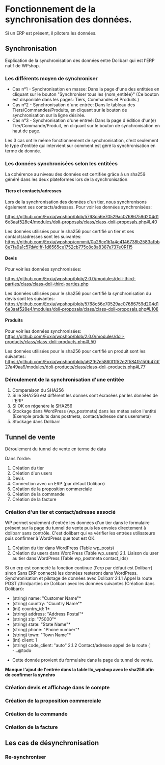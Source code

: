 # Fonctionnement de la synchronisation des données.

Si un ERP est présent, il pilotera les données.

## Synchronisation

Explication de la synchronisation des données entre Dolibarr qui est l'ERP natif de WPshop.

### Les différents moyen de synchroniser

- Cas n°1 - Synchronisation en masse: Dans la page d'une des entitées en cliquant sur le bouton "Synchroniser tous les {nom_entitée}" (Ce bouton est disponible dans les pages: Tiers, Commandes et Produits.)
- Cas n°2 - Synchronisation d'une entrée: Dans le tableau des Tiers/Commandes/Produits, en cliquant sur le bouton de synchronisation sur la ligne désirée.
- Cas n°3 - Synchronisation d'une entreé: Dans la page d'édition d'un(e) Tier/Commande/Produit, en cliquant sur le bouton de synchronisation en haut de page.

Les 3 cas ont le même fonctionnement de synchronisation, c'est seulement le type d'entitée qui intervient sur comment est géré la synchronisation en terme de donnée.

### Les données synchronisées selon les entitées

La cohérence au niveau des données est certifiée grâce à un sha256 généré dans les deux plateformes lors de la synchronisation.

#### Tiers et contacts/adresses

Lors de la synchronisation des données d'un tier, nous synchronisons également ses contacts/adresses.
Pour voir les données synchronisées:

https://github.com/Eoxia/wpshop/blob/5768c56e70529ac07686759d204d16e3aaf528e4/modules/doli-proposals/class/class-doli-proposals.php#L40

Les données utilisées pour le sha256 pour certifié un tier et ses contacts/adresses sont les suivantes:
https://github.com/Eoxia/wpshop/commit/0a28ce1b1a4c4146738b2583afbb8e7fa9a1c57d#diff-1d6565ce1752cb775c8c8a8387e737e0R115

#### Devis

Pour voir les données synchronisées:

https://github.com/Eoxia/wpshop/blob/2.0.0/modules/doli-third-parties/class/class-doli-third-parties.php

Les données utilisées pour le sha256 pour certifié la synchronisation du devis sont les suivantes:
https://github.com/Eoxia/wpshop/blob/5768c56e70529ac07686759d204d16e3aaf528e4/modules/doli-proposals/class/class-doli-proposals.php#L108

#### Produits

Pour voir les données synchronisées: 
https://github.com/Eoxia/wpshop/blob/2.0.0/modules/doli-products/class/class-doli-products.php#L50

Les données utilisées pour le sha256 pour certifié un produit sont les suivantes:
https://github.com/Eoxia/wpshop/blob/a62f67e5860f1f52e2f584f5150b47df27a49aa9/modules/doli-products/class/class-doli-products.php#L77

### Déroulement de la synchronisation d'une entitée

1. Comparaison du SHA256
2. Si le SHA256 est différent les donnes sont écrasées par les données de l'ERP
3. SI OK on régenère le SHA256 
4. Stockage dans WordPress (wp_postmeta) dans les métas selon l'entité (Exemple produits dans postmeta, contact/adresse dans usersmeta)
5. Stockage dans Dolibarr

## Tunnel de vente

Déroulement du tunnel de vente en terme de data

Dans l'ordre:
1. Création du tier
2. Création d'un users
3. Devis
4. Connection avec un ERP (par défaut Dolibarr)
5. Création de la proposition commerciale
6. Création de la commande
7. Création de la facture

### Création d'un tier et contact/adresse associé

WP permet seulement d'entrée les données d'un tier dans le formulaire présent sur la page du tunnel de vente puis les envoies directement à dolibarr sans contrôle. C'est dolibarr qui va vérifier les entrées utilisateurs puis confirmer à WordPress que tout est OK.

1. Création du tier dans WordPress (Table wp_posts)
2. Création du users dans WordPress (Table wp_users)
2.1. Liaison du user au tier dans WordPress (Table wp_postmeta contact_ids)

Si un erp est connecté la fonction continue (l'erp par défaut est Dolibarr) sinon Sans ERP connecté les données resteront dans WordPress.
Synchronisation et pilotage de données avec Dolibarr
2.1.1 Appel la route POST /thirdparties de Dolibarr avec les données suivantes (Création dans Dolibarr):
- (string) name: "Customer Name"*
- (string) country: "Country Name"*
- (int) country_id: 1*
- (string) address: "Address Postal"*
- (string) zip: "75000"*
- (string) state: "State Name"*
- (string) phone: "Phone number"*
- (string) town: "Town Name"*
- (int) client: 1
- (string) code_client: "auto"
2.1.2 Contact/adresse appel de la route (
 -...@todo

* Cette donnée provient du formulaire dans la page du tunnel de vente.

**Manque l'ajout de l'entrée dans la table llx_wpshop avec le sha256 afin de confirmer la synchro**

### Création devis et affichage dans le compte
### Création de la proposition commerciale
### Création de la commande
### Création de la facture
## Les cas de désynchronisation
### Re-synchroniser
